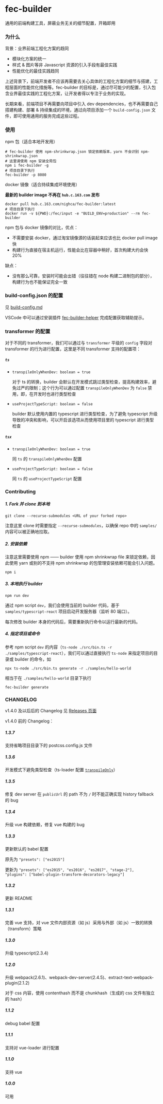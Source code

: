 # fec-builder

通用的前端构建工具，屏蔽业务无关的细节配置，开箱即用

### 为什么

背景：业界前端工程化方案的趋同

* 模块化方案的统一
* 样式 & 图片等非 Javascript 资源的引入手段有最佳实践
* 性能优化的最佳实践趋同

上述背景下，前端开发者不应该再需要去关心具体的工程化方案的细节与搭建，工程层面的性能优化措施等。fec-builder 的目标是，通过尽可能少的配置，引入包含业界最佳实践的工程化方案，让开发者得以专注于业务的实现。

长期来看，前端项目不再需要向项目中引入 dev dependencies，也不再需要自己搭建构建、部署 & 持续集成的环境，通过向项目添加一个 `build-config.json` 文件，即可使用通用的服务完成这些过程。

### 使用

npm 包（适合本地开发用）

```shell
# fec-builder 使用 npm-shrinkwrap.json 锁定依赖版本，yarn 不会识别 npm-shrinkwrap.json
# 这里请使用 npm 安装全局包
npm i fec-builder -g
# 项目目录下执行
fec-builder -p 8080
```

docker 镜像（适合持续集成环境使用）

**最新的 builder image 不再在 `hub.c.163.com` 发布**

```shell
docker pull hub.c.163.com/nighca/fec-builder:latest
# 项目目录下执行
docker run -v ${PWD}:/fec/input -e "BUILD_ENV=production" --rm fec-builder
```

npm 包与 docker 镜像的对比，优点：

* 不需要安装 docker，通过淘宝镜像源的话装起来应该也比 docker pull image 快
* 构建行为直接在宿主机运行，性能会比在容器中稍好，首次构建大约会快 20%

缺点：

* 没有那么可靠，安装时可能会出错（往往错在 node 构建二进制包的部分），构建行为也不能保证完全一致

### build-config.json 的配置

见 [build-config.md](./build-config.md)

VSCode 中可以通过安装插件 [fec-builder-helper](https://marketplace.visualstudio.com/items?itemName=codingyjt.fec-builder-helper&ssr=false#overview) 完成配置获取辅助提示。

### transformer 的配置

对于不同的 transformer，我们可以通过与 `transformer` 平级的 `config` 字段对 transformer 的行为进行配置，这里是不同 transformer 支持的配置项：

##### `ts`

* `transpileOnlyWhenDev: boolean = true`

	对于 ts 的转换，builder 会默认在开发模式跳过类型检查，提高构建效率，避免过严的限制；这个行为可以通过配置 `transpileOnlyWhenDev` 为 `false` 禁用，即，在开发时也进行类型检查

* `useProjectTypeScript: boolean = false`

	builder 默认使用内置的 typescript 进行类型检查，为了避免 typescript 升级导致的冲突和影响，可以开启该选项从而使用项目里的 typescript 进行类型检查

##### `tsx`

* `transpileOnlyWhenDev: boolean = true`

	同 `ts` 的 `transpileOnlyWhenDev` 配置

* `useProjectTypeScript: boolean = false`

	同 `ts` 的 `useProjectTypeScript` 配置

### Contributing

##### 1. Fork 并 clone 到本地

```shell
git clone --recurse-submodules <URL of your forked repo>
```

注意这里 clone 时需要指定 `--recurse-submodules`，以确保 repo 中的 `samples/` 内容可以被正确地拉取。

##### 2. 安装依赖

注意这里需要使用 npm —— builder 使用 npm shrinkwrap file 来锁定依赖，因此使用 yarn 或别的不支持 npm shrinkwrap 的包管理安装依赖可能会引入问题。

```shell
npm i
```

##### 3. 本地执行 builder

```shell
npm run dev
```

通过 npm script `dev`，我们会使用当前的 builder 代码，基于 `samples/typescript-react` 项目启动开发服务器（监听 80 端口）。

每次修改 builder 本身的代码后，需要重新执行命令以运行最新的代码。

##### 4. 指定项目或命令

参考 npm script `dev` 的内容（`ts-node ./src/bin.ts -r ./samples/typescript-react`），我们可以通过直接执行 `ts-node` 来指定项目的目录或 builder 的命令，如

```shell
npx ts-node ./src/bin.ts generate -r ./samples/hello-world
```

相当于在 `./samples/hello-world` 目录下执行

```shell
fec-builder generate
```

### CHANGELOG

v1.4.0 及以后后的 Changelog 见 [Releases 页面](https://github.com/Front-End-Engineering-Cloud/builder/releases)

v1.4.0 前的 Changelog：

##### 1.3.7

支持省略项目目录下的 postcss.config.js 文件

##### 1.3.6

开发模式下避免类型检查（ts-loader 配置 [`transpileOnly`](https://github.com/TypeStrong/ts-loader/#transpileonly-boolean-defaultfalse)）

##### 1.3.5

修复 dev server 在 `publicUrl` 的 path 不为 `/` 时不能正确实现 history fallback 的 bug

##### 1.3.4

升级 vue 构建依赖，修复 vue 构建的 bug

##### 1.3.3

更新默认的 babel 配置

原先为 `"presets": ["es2015"]`

更新为 `"presets": ["es2015", "es2016", "es2017", "stage-2"], "plugins": ["babel-plugin-transform-decorators-legacy"]`

##### 1.3.2

更新 README

##### 1.3.1

完善 vue 支持，对 vue 文件内部资源（如 js）采用与外部（如 js）一致的转换（transform）策略

##### 1.3.0

升级 typescript(2.3.4)

##### 1.2.0

升级 webpack(2.6.1)、webpack-dev-server(2.4.5)、extract-text-webpack-plugin(2.1.2)

对于 css 内容，使用 contenthash 而不是 chunkhash（生成的 css 文件有独立的 hash）

##### 1.1.2

debug babel 配置

##### 1.1.1

支持对 vue-loader 进行配置

##### 1.1.0

支持 vue

##### 1.0.0

可用
